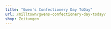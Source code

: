 ```yaml
---
title: "Gwen's Confectionery Day ToDay"
url: /milltown/gwens-confectionery-day-today/
shop: Zeitungen
---
```

